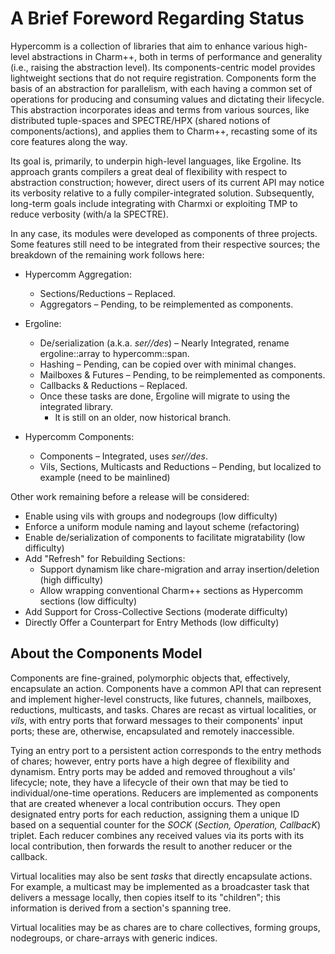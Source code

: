 # A Brief Foreword Regarding Status

Hypercomm is a collection of libraries that aim to enhance various high-level abstractions in Charm++, both in terms of performance and generality (i.e., raising the abstraction level). Its components-centric model provides lightweight sections that do not require registration. Components form the basis of an abstraction for parallelism, with each having a common set of operations for producing and consuming values and dictating their lifecycle. This abstraction incorporates ideas and terms from various sources, like distributed tuple-spaces and SPECTRE/HPX (shared notions of components/actions), and applies them to Charm++, recasting some of its core features along the way.

Its goal is, primarily, to underpin high-level languages, like Ergoline. Its approach grants compilers a great deal of flexibility with respect to abstraction construction; however, direct users of its current API may notice its verbosity relative to a fully compiler-integrated solution. Subsequently, long-term goals include integrating with Charmxi or exploiting TMP to reduce verbosity (with/a la SPECTRE).

In any case, its modules were developed as components of three projects. Some features still need to be integrated from their respective sources; the breakdown of the remaining work follows here:

- Hypercomm Aggregation:

  - Sections/Reductions – Replaced.
  - Aggregators – Pending, to be reimplemented as components.
- Ergoline:
  - De/serialization (a.k.a. _ser//des_) – Nearly Integrated, rename ergoline::array to hypercomm::span.
  - Hashing – Pending, can be copied over with minimal changes.
  - Mailboxes &amp; Futures – Pending, to be reimplemented as components.
  - Callbacks &amp; Reductions – Replaced.
  - Once these tasks are done, Ergoline will migrate to using the integrated library.
    - It is still on an older, now historical branch.
- Hypercomm Components:
  - Components – Integrated, uses _ser//des_.
  - Vils, Sections, Multicasts and Reductions – Pending, but localized to example (need to be mainlined)

Other work remaining before a release will be considered:

- Enable using vils with groups and nodegroups (low difficulty)
- Enforce a uniform module naming and layout scheme (refactoring)
- Enable de/serialization of components to facilitate migratability (low difficulty)
- Add &quot;Refresh&quot; for Rebuilding Sections:
  - Support dynamism like chare-migration and array insertion/deletion (high difficulty)
  - Allow wrapping conventional Charm++ sections as Hypercomm sections (low difficulty)
- Add Support for Cross-Collective Sections (moderate difficulty)
- Directly Offer a Counterpart for Entry Methods (low difficulty)

## About the Components Model

Components are fine-grained, polymorphic objects that, effectively, encapsulate an action. Components have a common API that can represent and implement higher-level constructs, like futures, channels, mailboxes, reductions, multicasts, and tasks. Chares are recast as virtual localities, or _vils_, with entry ports that forward messages to their components&#39; input ports; these are, otherwise, encapsulated and remotely inaccessible.

Tying an entry port to a persistent action corresponds to the entry methods of chares; however, entry ports have a high degree of flexibility and dynamism. Entry ports may be added and removed throughout a vils&#39; lifecycle; note, they have a lifecycle of their own that may be tied to individual/one-time operations. Reducers are implemented as components that are created whenever a local contribution occurs. They open designated entry ports for each reduction, assigning them a unique ID based on a sequential counter for the _SOCK_ (_Section, Operation, CallbacK_) triplet. Each reducer combines any received values via its ports with its local contribution, then forwards the result to another reducer or the callback.

Virtual localities may also be sent _tasks_ that directly encapsulate actions. For example, a multicast may be implemented as a broadcaster task that delivers a message locally, then copies itself to its &quot;children&quot;; this information is derived from a section&#39;s spanning tree.

Virtual localities may be as chares are to chare collectives, forming groups, nodegroups, or chare-arrays with generic indices.
